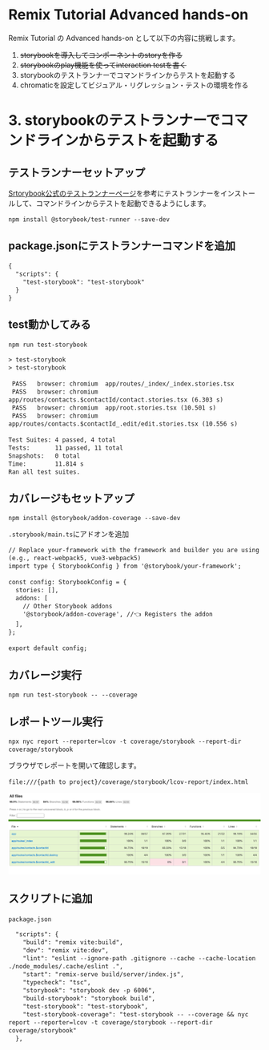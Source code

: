 # Remix Tutorial Advanced hands-on

Remix Tutorial の Advanced hands-on として以下の内容に挑戦します。

1. ~~storybookを導入してコンポーネントのstoryを作る~~
2. ~~storybookのplay機能を使ってinteraction testを書く~~
3. storybookのテストランナーでコマンドラインからテストを起動する
4. chromaticを設定してビジュアル・リグレッション・テストの環境を作る

# 3. storybookのテストランナーでコマンドラインからテストを起動する

## テストランナーセットアップ

[Srtorybook公式のテストランナーページ](https://storybook.js.org/docs/writing-tests/test-runner)を参考にテストランナーをインストールして、コマンドラインからテストを起動できるようにします。

```
npm install @storybook/test-runner --save-dev
```

## package.jsonにテストランナーコマンドを追加

```
{
  "scripts": {
    "test-storybook": "test-storybook"
  }
}
```

## test動かしてみる

```
npm run test-storybook
```

```
> test-storybook
> test-storybook

 PASS   browser: chromium  app/routes/_index/_index.stories.tsx
 PASS   browser: chromium  app/routes/contacts.$contactId/contact.stories.tsx (6.303 s)
 PASS   browser: chromium  app/root.stories.tsx (10.501 s)
 PASS   browser: chromium  app/routes/contacts.$contactId_.edit/edit.stories.tsx (10.556 s)

Test Suites: 4 passed, 4 total
Tests:       11 passed, 11 total
Snapshots:   0 total
Time:        11.814 s
Ran all test suites.
```

## カバレージもセットアップ

```
npm install @storybook/addon-coverage --save-dev
```

`.storybook/main.ts`にアドオンを追加

```
// Replace your-framework with the framework and builder you are using (e.g., react-webpack5, vue3-webpack5)
import type { StorybookConfig } from '@storybook/your-framework';

const config: StorybookConfig = {
  stories: [],
  addons: [
    // Other Storybook addons
    '@storybook/addon-coverage', //👈 Registers the addon
  ],
};

export default config;
```

## カバレージ実行

```
npm run test-storybook -- --coverage
```

## レポートツール実行

```
npx nyc report --reporter=lcov -t coverage/storybook --report-dir coverage/storybook
```

ブラウザでレポートを開いて確認します。

`file:///{path to project}/coverage/storybook/lcov-report/index.html`


![repot](docs/images/advanced-06.png)

## スクリプトに追加

`package.json`

```
  "scripts": {
    "build": "remix vite:build",
    "dev": "remix vite:dev",
    "lint": "eslint --ignore-path .gitignore --cache --cache-location ./node_modules/.cache/eslint .",
    "start": "remix-serve build/server/index.js",
    "typecheck": "tsc",
    "storybook": "storybook dev -p 6006",
    "build-storybook": "storybook build",
    "test-storybook": "test-storybook",
    "test-storybook-coverage": "test-storybook -- --coverage && nyc report --reporter=lcov -t coverage/storybook --report-dir coverage/storybook"
  },
```
